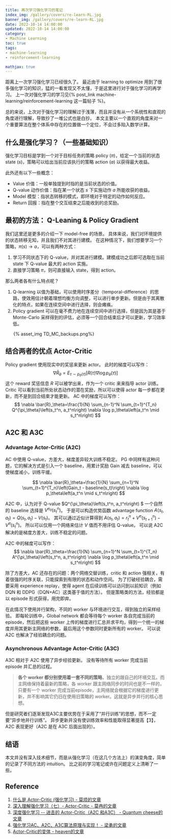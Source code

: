 ```yaml
---
title: 再次学习强化学习的笔记
index_img: /gallery/covers/re-learn-RL.jpg
banner_img: /gallery/covers/re-learn-RL.jpg
date: 2022-10-14 14:00:00
updated: 2022-10-14 14:00:00
category: 
- Machine Learning
toc: true
tags: 
- machine-learning
- reinforcement-learning

mathjax: true
---
```

<!-- omit in toc -->

距离上一次学习强化学习已经很久了。
最近由于 learning to optimize 用到了很多强化学习的知识，猛的一看发现又不太懂，于是这里进行对于强化学习的再学习。
上一次对强化学习的学习见{% post_link machine-learning/reinforcement-learning 这一篇帖子 %}。

<!-- more -->

总的来说，上次对于强化学习的理解过于浅薄，而且并没有从一个系统性和直观的角度进行理解，导致抄了一堆公式也是白抄。
本文主要以一个直观的角度来对一个重要算法在整个体系中存在的位置做一个定位，不会过多陷入数学计算。

## 什么是强化学习？（一些基础知识）

强化学习目标是学到一个对于目标任务的策略 policy ($\pi$)，给定一个当前的状态 state ($s$)，策略可以给出当前应该执行的策略 action ($a$) 以获得最大收益。

此外还有以下一些概念：
- Value 价值：一般单独提到时指的是当前状态的价值。
- Q-value 动作价值：指在某一个状态 $s$ 下实施动作 $a$ 所能收获的收益。
- Model 模型：指状态转移的模式，即环境对于特定的动作如何反应。
- Return 回报：指在整个交互结束之后能收到的总奖励。

## 最初的方法： Q-Leaning & Policy Gradient

我们这里还是更多的介绍一下 model-free 的场景。
具体来说，我们对环境提供的状态转移无知，并且我们不对其进行建模。
在这种情况下，我们想要学习一个策略，$\pi(s)\rightarrow a$，可以有两种方式：
1. 学习不同状态下的 Q-value，并对其进行建模。建模成功之后即可选取在当前 state 下 Q-value 最大的 action 实施。
2. 直接学习策略 $\pi$，则可直接输入 state，得到 action。

那么两者各有什么特点呢？
1. Q-learning 以值为基础，可以使用时序差分（temporal-difference）的思路，使效用估计朝着理想均衡方向调整，可以进行单步更新。但是由于其离散化的特点，如果在连续空间中进行选择，则会瘫痪。
2. Policy gradient 可以在毫不费力地在连续空间中进行选择，但是因为其是基于 Monte-Carlo 采样得到的评估，必须等一个回合结束后才可以更新，学习效率低。

<div style="width:90%;margin:auto">{% asset_img TD_MC_backups.png%}</div>

## 结合两者的优点 Actor-Critic

Policy gradient 使用现实中的奖惩来更新 actor。
此时的梯度可以写作：
$$
\nabla \bar{R}_\theta=E_{\tau \sim p_\theta(\tau)}\left[R(\tau) \nabla \log p_\theta(\tau)\right]
$$
这个 reward 奖惩信息 $R$ 可以被学出来，作为一个 critic 来来指导 actor 训练。
Critic 可以看到当前所处状态动作的潜在奖励，所以可以使得 actor 每一步都在更新，而不是到回合结束才能更新。
AC 中的梯度可以写作：
$$
\nabla \bar{R}_\theta=\frac{1}{N} \sum_{n-1}^N \sum_{t=1}^{T_n} Q^{\pi_\theta}\left(s_t^n, a_t^n\right) \nabla \log p_\theta\left(a_t^n \mid s_t^n\right)
$$

## A2C 和 A3C

### Advantage Actor-Critic (A2C)

AC 中使用 Q-value，方差大，梯度差异较大训练不稳定。
PG 中同样有这种问题，它的解决方式是引入一个 baseline，用累计奖励 Gain 减去 baseline，可以使梯度减小，训练平缓。

$$
\nabla \bar{R}_\theta=\frac{1}{N} \sum_{n=1}^N \sum_{t=1}^{T_n}\left(Gain_t - baseline(s_t)\right) \nabla \log p_\theta\left(a_t^n \mid s_t^n\right)
$$

A2C 中，认为对于 Q-value $Q^{\pi_\theta}\left(s_t^n, a_t^n\right) $ 一个自然的 baseline 选择是 $V^{\pi_\theta}\left(s_t^n\right)$。
于是可以构造优势函数 advantage function $A(s_t,a_t) = Q(s_t,a_t)-V(s_t)$。
其可以通过近似计算得到 $A(s_t,a_t) = r_t^n+V^\pi\left(s_{t+1}^n\right)-V^\pi\left(s_t^n\right)$。
所以可以仅用一个网络来估计 $V$ 值而不用评估 Q-value。
可以说 A2C 解决的是梯度方差大，训练不稳定的问题。

A2C 中的梯度可以写作：
$$
\nabla \bar{R}_\theta=\frac{1}{N} \sum_{n=1}^N \sum_{t=1}^{T_n} A^{\pi_\theta}\left(s_t^n, a_t^n\right) \nabla \log p_\theta\left(a_t^n \mid s_t^n\right)
$$

除了方差大，AC 还存在的问题：两个网络交替训练，critic 和 action 强相关，有着很强的时序关联，只能探索到有限的状态和动作空间。
为了打破经验耦合，需要采用 experience replay，使得 agent 在后续训练可以访问到以前知识（例如 DQN 和 DDPG（DQN+AC）这类基于值的方法）。
但是策略类的方法，经验都是以 episode 形式获得，用完即弃。

在此情况下使用并行架构，不同的 worker 与环境进行交互，得到独立的采样经验。
即每轮训练中，Global network 都会等待每个 worker 各自完成当前的 episode，然后把这些 worker 上传的梯度进行汇总并求平均，得到一个统一的梯度并用其更新主网络的参数，最后用这个参数同时更新所有的 worker。
可以说 A2C 也解决了经验耦合的问题。

### Asynchronous Advantage Actor-Critic (A3C)

A3C 相对于 A2C 使用了异步经验更新。
没有等待所有 worker 完成当前 episode 并汇总的过程。

> **各个 worker 都分别使用着一套不同的策略**，独立的跟自己的环境交互。而主网络保持着最新的策略，各 worker 跟主网络同步的时间也是不一样的，只要有一个 worker 完成当前episode，主网络就会根据它的梯度进行更新，并不影响其它仍旧在使用旧策略的 worker。这就是异步并行的核心思想。

但是研究者们逐渐发现A3C主要优势在于采用了“并行训练”的思想，而不一定要“异步地并行训练”。
异步更新并没有使训练效率和性能取得显著提高【3】，A2C 表现更好（A2C 是在 A3C 后面出现的）。

## 结语

本文并没有深入技术细节，而是从强化学习（在这几个方法上）的演变角度，简单的记录了不同方法的 intuition。
比之前的学习笔记或许在问题定义上清晰了一些。

## Reference

1. [什么是 Actor-Critic (强化学习) - 莫烦的文章](https://zhuanlan.zhihu.com/p/25831658)
2. [深入理解强化学习（七）- Actor-Critic - 莫冉的文章](https://zhuanlan.zhihu.com/p/478709774)
3. [深度强化学习 -- 进击的 Actor-Critic（A2C 和A3C） - Quantum cheese的文章](https://zhuanlan.zhihu.com/p/148492887)
4. [强化学习AC、A2C、A3C算法原理与实现！ - 梁勇的文章](https://zhuanlan.zhihu.com/p/51645768)
5. [Actor-Critic的变体 - heaven的文章](https://zhuanlan.zhihu.com/p/161839383)



